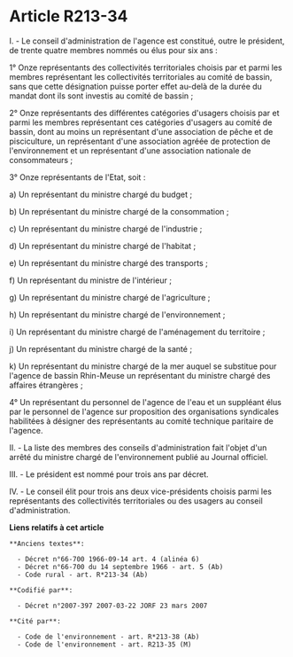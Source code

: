 # Article R213-34

I. - Le conseil d'administration de l'agence est constitué, outre le président, de trente quatre membres nommés ou élus pour
six ans :

1° Onze représentants des collectivités territoriales choisis par et parmi les membres représentant les collectivités
territoriales au comité de bassin, sans que cette désignation puisse porter effet au-delà de la durée du mandat dont ils sont
investis au comité de bassin ;

2° Onze représentants des différentes catégories d'usagers choisis par et parmi les membres représentant ces catégories
d'usagers au comité de bassin, dont au moins un représentant d'une association de pêche et de pisciculture, un représentant
d'une association agréée de protection de l'environnement et un représentant d'une association nationale de consommateurs ;

3° Onze représentants de l'Etat, soit :

a) Un représentant du ministre chargé du budget ;

b) Un représentant du ministre chargé de la consommation ;

c) Un représentant du ministre chargé de l'industrie ;

d) Un représentant du ministre chargé de l'habitat ;

e) Un représentant du ministre chargé des transports ;

f) Un représentant du ministre de l'intérieur ;

g) Un représentant du ministre chargé de l'agriculture ;

h) Un représentant du ministre chargé de l'environnement ;

i) Un représentant du ministre chargé de l'aménagement du territoire ;

j) Un représentant du ministre chargé de la santé ;

k) Un représentant du ministre chargé de la mer auquel se substitue pour l'agence de bassin Rhin-Meuse un représentant du
ministre chargé des affaires étrangères ;

4° Un représentant du personnel de l'agence de l'eau et un suppléant élus par le personnel de l'agence sur proposition des
organisations syndicales habilitées à désigner des représentants au comité technique paritaire de l'agence.

II. - La liste des membres des conseils d'administration fait l'objet d'un arrêté du ministre chargé de l'environnement
publié au Journal officiel.

III. - Le président est nommé pour trois ans par décret.

IV. - Le conseil élit pour trois ans deux vice-présidents choisis parmi les représentants des collectivités territoriales ou
des usagers au conseil d'administration.

**Liens relatifs à cet article**

	**Anciens textes**:

	  - Décret n°66-700 1966-09-14 art. 4 (alinéa 6)
	  - Décret n°66-700 du 14 septembre 1966 - art. 5 (Ab)
	  - Code rural - art. R*213-34 (Ab)

	**Codifié par**:

	  - Décret n°2007-397 2007-03-22 JORF 23 mars 2007

	**Cité par**:

	  - Code de l'environnement - art. R*213-38 (Ab)
	  - Code de l'environnement - art. R213-35 (M)
